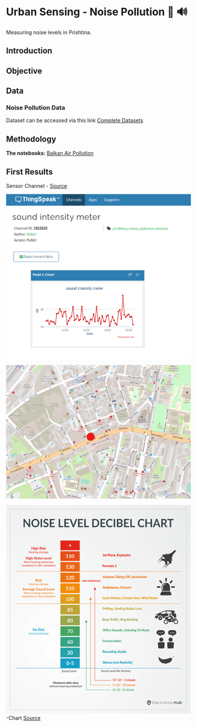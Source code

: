 # Urban Sensing - Noise Pollution :closed_book: :loud_sound:

Measuring noise levels in Prishtina.

## Introduction

## Objective

## Data
### Noise Pollution Data

Dataset can be accessed via this link [Complete Datasets](https://drive.google.com/drive/folders/1jQUcwHCfegaoPiOR3yDSgqbY3zlYsIAx?usp=sharing)


## Methodology 

**The notebooks:** [Balkan Air Pollution](https://github.com/sepse/COVAir-Balkans/blob/main/balkan_pollution.ipynb)

## First Results

Sensor Channel - [Source](https://thingspeak.com/channels/1922620)

![noisePRI](https://github.com/sepse/Noise-Pollution-Prishtina/blob/main/Graphics/noisePRI.png)

![noisemap](https://github.com/sepse/Noise-Pollution-Prishtina/blob/main/Graphics/noisemap.png)

![noiseLevel](https://github.com/sepse/Noise-Pollution-Prishtina/blob/main/Graphics/NOISE-LEVEL-DECIBEL-CHART.png)
-Chart [Source](https://www.electronicshub.org/noise-level-decibels-chart/)
